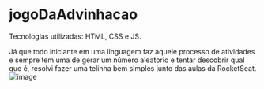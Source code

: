 # jogoDaAdvinhacao
Tecnologias utilizadas: HTML, CSS e JS.


Já que todo iniciante em uma linguagem faz aquele processo de atividades e sempre tem uma de gerar um número aleatorio e tentar descobrir qual que é, resolvi fazer uma telinha bem simples junto das aulas da RocketSeat.
![image](https://github.com/Schambin/jogoDaAdvinhacao/assets/118319638/661928ad-f9e1-44bb-a71e-593dbbd42f5e)

